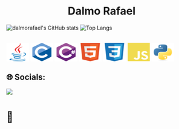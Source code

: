 <h1 align="center">Dalmo Rafael</h1>

![dalmorafael's GitHub stats](https://github-readme-stats.vercel.app/api?username=dalmorafael&show_icons=true&theme=transparent)
![Top Langs](https://github-readme-stats.vercel.app/api/top-langs/?username=dalmorafael&layout=compact&theme=transparent)

<div style="display: inline_block"><br>
  <img align="center" alt="Dalmo-Java" height="50" width="60" src="https://raw.githubusercontent.com/devicons/devicon/master/icons/java/java-original.svg">
  <img align="center" alt="Dalmo-C" height="50" width="60" src="https://raw.githubusercontent.com/devicons/devicon/master/icons/c/c-original.svg">
  <img align="center" alt="Dalmo-C#" height="50" width="60" src="https://raw.githubusercontent.com/devicons/devicon/master/icons/csharp/csharp-original.svg">
  <img align="center" alt="Dalmo-HTML" height="50" width="60" src="https://raw.githubusercontent.com/devicons/devicon/master/icons/html5/html5-original.svg">
  <img align="center" alt="Dalmo-CSS" height="50" width="60" src="https://raw.githubusercontent.com/devicons/devicon/master/icons/css3/css3-original.svg">
  <img align="center" alt="Dalmo-Js" height="50" width="60" src="https://raw.githubusercontent.com/devicons/devicon/master/icons/javascript/javascript-plain.svg">
   <img align="center" alt="Dalmo-Python" height="50" width="60" src="https://raw.githubusercontent.com/devicons/devicon/master/icons/python/python-original.svg">
</div>


## 🌐 Socials:

<div>
  <a href="https://www.linkedin.com/in/dalmo-silva-6a2793219" target="_blank"><img src="https://img.shields.io/badge/-LinkedIn-%230077B5?style=for-the-badge&logo=linkedin&logoColor=white" target="_blank"></a>
</div>

# 🐼
